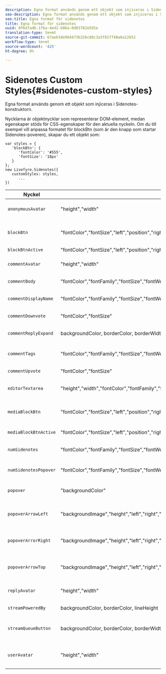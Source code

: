 ```yaml
---
description: Egna format används genom ett objekt som injiceras i Sidenotes-konstruktorn.
seo-description: Egna format används genom ett objekt som injiceras i Sidenotes-konstruktorn.
seo-title: Egna format för sidenotes
title: Egna format för sidenotes
uuid: 0f6d7ad6-1f6a-4ed2-b86a-0d03782e591e
translation-type: tm+mt
source-git-commit: 67aeb3de964473b326c88c3a3f81ff48a6a12652
workflow-type: tm+mt
source-wordcount: '425'
ht-degree: 0%

---
```



# Sidenotes Custom Styles{#sidenotes-custom-styles}

Egna format används genom ett objekt som injiceras i Sidenotes-konstruktorn.

Nycklarna är objektnycklar som representerar DOM-element, medan egenskaper stöds för CSS-egenskaper för den aktuella nyckeln. Om du till exempel vill anpassa formatet för blockBtn (som är den knapp som startar Sidenotes-poveren), skapar du ett objekt som:

```
var styles = { 
   'blockBtn': { 
      'fontColor': '#555', 
      'fontSize': '18px' 
   } 
}; 
new Livefyre.Sidenotes({ 
   customStyles: styles, 
      ...  
})
```

| **Nyckel** | **Egenskaper** | Beskrivning |
|---|---|---|
| `anonymousAvatar` | &quot;height&quot;,&quot;width&quot; | Anonym avatarbild till vänster om textområdesredigeraren. |
| `blockBtn` | &quot;fontColor&quot;,&quot;fontSize&quot;,&quot;left&quot;,&quot;position&quot;,&quot;right&quot;,&quot;top&quot; | &quot;Startikonen&quot; placerad bredvid element som angetts som sidenote-able. |
| `blockBtnActive` | &quot;fontColor&quot;,&quot;fontSize&quot;,&quot;left&quot;,&quot;position&quot;,&quot;right&quot;,&quot;top&quot; | Startikonen i aktivt läge. |
| `commentAvatar` | &quot;height&quot;,&quot;width&quot; | Avatarbild till vänster om anteckningar på den översta nivån. |
| `commentBody` | &quot;fontColor&quot;,&quot;fontFamily&quot;,&quot;fontSize&quot;,&quot;fontWeight&quot;,&quot;lineHeight&quot; | Textinnehåll i kopplade anteckningar. |
| `commentDisplayName` | &quot;fontColor&quot;,&quot;fontFamily&quot;,&quot;fontSize&quot;,&quot;fontWeight&quot;,&quot;lineHeight&quot; | Visa namnet på den användare som har lämnat en anteckning. |
| `commentDownvote` | &quot;fontColor&quot;,&quot;fontSize&quot; | Nedklicka på en anteckning. |
| `commentReplyExpand` | backgroundColor, borderColor, borderWidth, fontColor, fontFamily, fontSize, fontWeight, lineHeight | Knapp för att utöka trådar med ett stort antal svar. |
| `commentTags` | &quot;fontColor&quot;,&quot;fontFamily&quot;,&quot;fontSize&quot;,&quot;fontWeight&quot;,&quot;lineHeight&quot; | Taggar om en användare i en anteckning. |
| `commentUpvote` | &quot;fontColor&quot;,&quot;fontSize&quot; | Knapp för att skicka med en anteckning. |
| `editorTextarea` | &quot;height&quot;,&quot;width&quot;,&quot;fontColor&quot;,&quot;fontFamily&quot;,&quot;fontSize&quot;,&quot;fontWeight&quot;,&quot;lineHeight&quot; | Inmatningsruta för textområde för att lämna anteckningar. |
| `mediaBlockBtn` | &quot;fontColor&quot;,&quot;fontSize&quot;,&quot;left&quot;,&quot;position&quot;,&quot;right&quot;,&quot;top&quot; | Ikonen för att starta media när det ligger ovanpå ett medieobjekt (img, video). |
| `mediaBlockBtnActive` | &quot;fontColor&quot;,&quot;fontSize&quot;,&quot;left&quot;,&quot;position&quot;,&quot;right&quot;,&quot;top&quot; | Ikonen för att starta media i ett aktivt läge. |
| `numSidenotes` | &quot;fontColor&quot;,&quot;fontFamily&quot;,&quot;fontSize&quot;,&quot;fontWeight&quot;,&quot;lineHeight&quot;,&quot;backgroundColor&quot;,&quot;borderColor&quot;,&quot;borderWidth&quot;,&quot;height&quot;,&quot;width&quot; | Klickbar knapp som visar antalet sidotecken i samlingen. |
| `numSidenotesPopover` | &quot;fontColor&quot;,&quot;fontFamily&quot;,&quot;fontSize&quot;,&quot;fontWeight&quot;,&quot;lineHeight&quot;,&quot;backgroundColor&quot;,&quot;borderColor&quot;,&quot;borderWidth&quot;,&quot;height&quot;,&quot;width&quot; | Leverera med en kort förklaring av Sidenotes för användaren. |
| `popover` | &quot;backgroundColor&quot; | Den pover som öppnas när en startikon anropas. |
| `popoverArrowLeft` | &quot;backgroundImage&quot;,&quot;height&quot;,&quot;left&quot;,&quot;right&quot;,&quot;top&quot;,&quot;width&quot; | Vänsterpilselement på povern som pekar på DOM-elementet som innehåller en startikon. |
| `popoverArrorRight` | &quot;backgroundImage&quot;,&quot;height&quot;,&quot;left&quot;,&quot;right&quot;,&quot;top&quot;,&quot;width&quot; | Högerpil på povern som pekar på DOM-elementet som innehåller en startikon. |
| `popoverArrowTop` | &quot;backgroundImage&quot;,&quot;height&quot;,&quot;left&quot;,&quot;right&quot;,&quot;top&quot;,&quot;width&quot; | Det översta pilelementet på povern som pekar på DOM-elementet som innehåller en startikon. |
| `replyAvatar` | &quot;height&quot;,&quot;width&quot; | Avatarbild till vänster om anteckningar på svarsnivå. |
| `streamPoweredBy` | backgroundColor, borderColor, lineHeight | &quot;Powered by&quot; footer on the pover. |
| `streamQueueButton` | backgroundColor, borderColor, borderWidth, fontColor, fontFamily, fontSize, fontWeight, lineHeight | Knapp som anger när nya anteckningar direktuppspelas i en öppen pover. |
| `userAvatar` | &quot;height&quot;,&quot;width&quot; | Autentiserad användares avatarbild, till vänster om textområdesredigeraren. |

